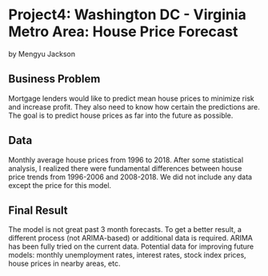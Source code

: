 # Project4: Washington DC - Virginia Metro Area: House Price Forecast

by Mengyu Jackson


## Business Problem
Mortgage lenders would like to predict mean house prices to minimize risk and increase profit. They also need to know how certain the predictions are. The goal is to predict house prices as far into the future as possible.


## Data 
Monthly average house prices from 1996 to 2018. After some statistical analysis, I realized there were fundamental differences between house price trends from 1996-2006 and 2008-2018. We did not include any data except the price for this model.


## Final Result
The model is not great past 3 month forecasts. To get a better result, a different process (not ARIMA-based) or additional data is required. ARIMA has been fully tried on the current data. Potential data for improving future models: monthly unemployment rates, interest rates, stock index prices, house prices in nearby areas, etc.

